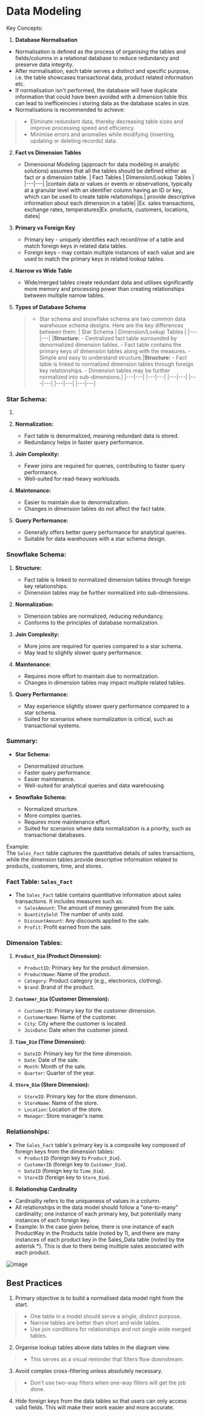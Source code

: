 # Data Modeling

Key Concepts:
1. **Database Normalisation**
  - Normalisation is defined as the process of organising the tables and fields/columns in a relational database to reduce redundancy and preserve data integrity.
  - After normalisation, each table serves a distinct and specific purpose, i.e. the table showcases transactional data, product related information etc.
  - If normalisation isn't performed, the database will have duplicate information that could have been avoided with a dimension table this can lead to inefficeincies i storing data as the database scales in size.
  - Normalisations is recommended to achieve:
  > - Eliminate redundant data, thereby decreasing table sizes and improve processing speed and efficiency.
  > - Minimise errors and anomalies while modifying (inserting, updating or deleting records) data.

2. **Fact vs Dimension Tables**
   - Dimensional Modeling (approach for data modeling in analytic solutions) assumes that all the tables should be defined either as fact or a dimension table.
     | Fact Tables | Dimension/Lookup Tables |
     |---|---|
     |contain data or values or events or observations,  typically at a granular level with an identifier column having an ID or key, which can be used to create table relationships.| provide descriptive information about each dimension in a table|
     |Ex. sales transactions, exchange rates, temperatures|Ex. products, customers, locations, dates|

4. **Primary vs Foreign Key**
   - Primary key - uniquely identifies each record/row of a table and match foreign keys in related data tables.
   - Foreign keys - may contain multiple instances of each value and are used to match the primary keys in related lookup tables.

5. **Narrow vs Wide Table**
   - Wide/merged tables create redundant data and utilises significantly more memory and processing power than creating relationships between multiple narrow tables.

6. **Types of Database Schema**
   > - Star schema and snowflake schema are two common data warehouse schema designs. Here are the key differences between them:
     | Star Schema | Dimension/Lookup Tables |
     |---|---|
     |**Structure:** - Centralized fact table surrounded by denormalized dimension tables. - Fact table contains the primary keys of dimension tables along with the measures. - Simple and easy to understand structure.|**Structure:** - Fact table is linked to normalized dimension tables through foreign key relationships. - Dimension tables may be further normalized into sub-dimensions.|
     |---|---|
     |---|---|
     |---|---|
     |---|---|
     |---|---|
     |---|---|
### Star Schema:
1. 

2. **Normalization:**
   - Fact table is denormalized, meaning redundant data is stored.
   - Redundancy helps in faster query performance.

3. **Join Complexity:**
   - Fewer joins are required for queries, contributing to faster query performance.
   - Well-suited for read-heavy workloads.

4. **Maintenance:**
   - Easier to maintain due to denormalization.
   - Changes in dimension tables do not affect the fact table.

5. **Query Performance:**
   - Generally offers better query performance for analytical queries.
   - Suitable for data warehouses with a star schema design.

### Snowflake Schema:
1. **Structure:**
   - Fact table is linked to normalized dimension tables through foreign key relationships.
   - Dimension tables may be further normalized into sub-dimensions.

2. **Normalization:**
   - Dimension tables are normalized, reducing redundancy.
   - Conforms to the principles of database normalization.

3. **Join Complexity:**
   - More joins are required for queries compared to a star schema.
   - May lead to slightly slower query performance.

4. **Maintenance:**
   - Requires more effort to maintain due to normalization.
   - Changes in dimension tables may impact multiple related tables.

5. **Query Performance:**
   - May experience slightly slower query performance compared to a star schema.
   - Suited for scenarios where normalization is critical, such as transactional systems.

### Summary:
- **Star Schema:**
  - Denormalized structure.
  - Faster query performance.
  - Easier maintenance.
  - Well-suited for analytical queries and data warehousing.

- **Snowflake Schema:**
  - Normalized structure.
  - More complex queries.
  - Requires more maintenance effort.
  - Suited for scenarios where data normalization is a priority, such as transactional databases.

Example:  
The `Sales_Fact` table captures the quantitative details of sales transactions, while the dimension tables provide descriptive information related to products, customers, time, and stores.  

### Fact Table: `Sales_Fact`
- The `Sales_Fact` table contains quantitative information about sales transactions. It includes measures such as:
  - `SalesAmount`: The amount of money generated from the sale.
  - `QuantitySold`: The number of units sold.
  - `DiscountAmount`: Any discounts applied to the sale.
  - `Profit`: Profit earned from the sale.

### Dimension Tables:
1. **`Product_Dim` (Product Dimension):**
   - `ProductID`: Primary key for the product dimension.
   - `ProductName`: Name of the product.
   - `Category`: Product category (e.g., electronics, clothing).
   - `Brand`: Brand of the product.

2. **`Customer_Dim` (Customer Dimension):**
   - `CustomerID`: Primary key for the customer dimension.
   - `CustomerName`: Name of the customer.
   - `City`: City where the customer is located.
   - `JoinDate`: Date when the customer joined.

3. **`Time_Dim` (Time Dimension):**
   - `DateID`: Primary key for the time dimension.
   - `Date`: Date of the sale.
   - `Month`: Month of the sale.
   - `Quarter`: Quarter of the year.

4. **`Store_Dim` (Store Dimension):**
   - `StoreID`: Primary key for the store dimension.
   - `StoreName`: Name of the store.
   - `Location`: Location of the store.
   - `Manager`: Store manager's name.

### Relationships:
- The `Sales_Fact` table's primary key is a composite key composed of foreign keys from the dimension tables:
  - `ProductID` (foreign key to `Product_Dim`).
  - `CustomerID` (foreign key to `Customer_Dim`).
  - `DateID` (foreign key to `Time_Dim`).
  - `StoreID` (foreign key to `Store_Dim`).

6. **Relationship Cardinality**
- Cardinality refers to the uniqueness of values in a column.
- All relationships in the data model should follow a "one-to-many" cardinality; one instance of each primary key, but potentially many instances of each foreign key.
- Example: In the case given below, there is one instance of each ProductKey in the Products table (noted by 1), and there are many instances of each product key in the Sales_Data table (noted by the asterisk *). This is due to there being multiple sales associated with each product.

![image](https://github.com/data-craft-01/data_modeling/assets/153006864/765f71b4-7f76-4b81-89df-2e985db6c54b)


## Best Practices
1. Primary objective is to build a normalised data model right from the start.
> - One table in a model should serve a single, distinct purpose.
> - Narrow tables are better than short and wide tables.
> - Use join conditions for relationships and not single wide merged tables.
2. Organise lookup tables above data tables in the diagram view.
> - This serves as a visual reminder that filters flow downstream.
3. Avoid complex cross-filtering unless absolutely necessary.
> - Don't use two-way filters when one-way filters will get the job done.
4. Hide foreign keys from the data tables so that users can only access valid fields. This will make their work easier and more accurate.
